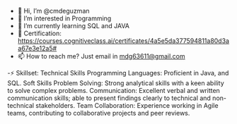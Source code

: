 - 👋 Hi, I’m @cmdeguzman
- 👀 I’m interested in Programming
- 🌱 I’m currently learning SQL and JAVA
- 💞️ Certification: https://courses.cognitiveclass.ai/certificates/4a5e5da377594811a80d3aa67e3e12a5#
- 📫 How to reach me? Just email in mdg63611@gmail.com


-⚡ Skillset:
Technical Skills
Programming Languages: Proficient in Java, and SQL.
Soft Skills
Problem Solving: Strong analytical skills with a keen ability to solve complex problems.
Communication: Excellent verbal and written communication skills; able to present findings clearly to technical and non-technical stakeholders.
Team Collaboration: Experience working in Agile teams, contributing to collaborative projects and peer reviews.


<!---
cmdeguzman/cmdeguzman is a ✨ special ✨ repository because its `README.md` (this file) appears on your GitHub profile.
You can click the Preview link to take a look at your changes.
--->
